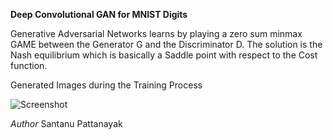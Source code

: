 **Deep Convolutional GAN for MNIST Digits**



Generative Adversarial Networks learns by playing a zero sum minmax GAME between the Generator G and the Discriminator D.
The solution is the Nash equilibrium which is basically a Saddle point with respect to the Cost function.


Generated Images during the Training Process 

![Screenshot](https://github.com/santanupattanayak1/ML_DS_Catalog-/tree/master/DCGAN%20for%20MNIST/DCGAN%20MNIST%20training%20images%20evolution/gan_mnist.gif)


*Author*
Santanu Pattanayak





